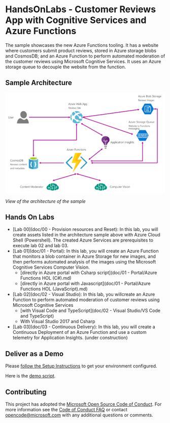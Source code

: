 # HandsOnLabs - Customer Reviews App with Cognitive Services and Azure Functions

The sample showcases the new Azure Functions tooling. It has a website where customers submit product reviews, stored in Azure storage blobs and CosmosDB; and an Azure Function to perform automated moderation of the customer reviews using Microsoft Cognitive Services. It uses an Azure storage queue to decouple the website from the function.

## Sample Architecture ##

![](Media/Picture20.png)

_View of the architecture of the sample_

## Hands On Labs

* [Lab 00](doc/00 - Provision resources and Reset): In this lab, you will create assets listed in the architecture sample above with Azure Cloud Shell (Powershell). The created Azure Services are prerequisites to execute lab 02 and lab 03.
* [Lab 01](doc/01 - Portal): In this lab, you will create an Azure Function that monitors a blob container in Azure Storage for new images, and then performs automated analysis of the images using the Microsoft Cognitive Services Computer Vision.
  * [directly in Azure portal with Csharp script](doc/01 - Portal/Azure Functions HOL (C#).md)
  * [directly in Azure portal with Javascript](doc/01 - Portal/Azure Functions HOL (JavaScript).md) 
* [Lab 02](doc/02 - Visual Studio): In this lab, you willcreate an Azure Function to perform automated moderation of customer reviews using Microsoft Cognitive Services
  * [with Visual Code and TypeScript](doc/02 - Visual Studio/VS Code and TypeScript) 
  * With Visual Studio 2017 and Csharp
* [Lab 03](doc/03 - Continuous Delivery): In this lab, you will create a Continuous Deployment of an Azure Function and use a custom telemetry for Application Insights. (under construction)

## Deliver as a Demo ##

Please [follow the Setup Instructions](SETUP.md) to get your environment configured.

Here is the [demo script](DEMOSCRIPT.md).

## Contributing

This project has adopted the [Microsoft Open Source Code of Conduct](https://opensource.microsoft.com/codeofconduct/). For more information see the [Code of Conduct FAQ](https://opensource.microsoft.com/codeofconduct/faq/) or contact [opencode@microsoft.com](mailto:opencode@microsoft.com) with any additional questions or comments.